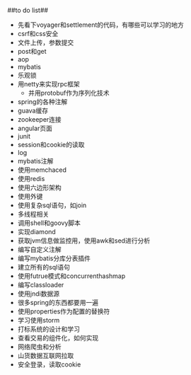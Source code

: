 ##to do list##
- 先看下voyager和settlement的代码，有哪些可以学习的地方
- csrf和css安全
- 文件上传，参数提交
- post和get
- aop
- mybatis
- 乐观锁
- 用netty来实现rpc框架
	- 并用protobuf作为序列化技术
- spring的各种注解
- guava缓存
- zookeeper连接
- angular页面
- junit
- session和cookie的读取
- log
- mybatis注解
- 使用memchaced
- 使用redis
- 使用六边形架构
- 使用外键
- 使用复杂sql语句，如join
- 多线程相关
- 调用shell和goovy脚本
- 实现diamond
- 获取jvm信息做监控用，使用awk和sed进行分析
- 编写自定义注解
- 编写mybatis分库分表插件
- 建立所有的sql语句
- 使用futrue模式和concurrenthashmap
- 编写classloader
- 使用jndi数据源
- 很多spring的东西都要用一遍
- 使用properties作为配置的替换符
- 学习使用storm
- 打标系统的设计和学习
- 查看交易的组件化，如何实现
- 网络爬虫和分析
- 山货数据互联网拉取
- 安全登录，读取cookie